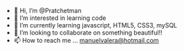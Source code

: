 - 👋 Hi, I’m @Pratchetman
- 👀 I’m interested in learning code
- 🌱 I’m currently learning javascript, HTML5, CSS3, mySQL
- 💞️ I’m looking to collaborate on something beautiful!!
- 📫 How to reach me ... manuelvalera@hotmail.com

<!---
Pratchetman/Pratchetman is a ✨ special ✨ repository because its `README.md` (this file) appears on your GitHub profile.
You can click the Preview link to take a look at your changes.
--->
